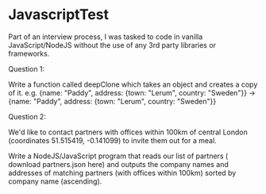 # JavascriptTest

<p> Part of an interview process, I was tasked to code in vanilla JavaScript/NodeJS without the use of any 3rd party libraries or frameworks. </p>

Question 1:

Write a function called deepClone which takes an object and creates a copy of it. e.g. {name: "Paddy", address: {town: "Lerum", country: "Sweden"}} -> {name: "Paddy", address: {town: "Lerum", country: "Sweden"}}

Question 2:

We'd like to contact partners with offices within 100km of central London (coordinates 51.515419, -0.141099) to invite them out for a meal.

Write a NodeJS/JavaScript program that reads our list of partners ( download partners.json here) and outputs the company names and addresses of matching partners (with offices within 100km) sorted by company name (ascending).
